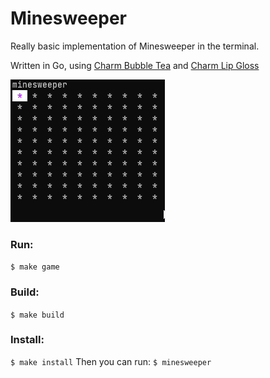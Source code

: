 # Minesweeper

Really basic implementation of Minesweeper in the terminal.

Written in Go, using [Charm Bubble Tea](https://github.com/charmbracelet/bubbletea) and [Charm Lip Gloss](https://github.com/charmbracelet/lipgloss)

![example](./example.gif "example")

### Run:
`$ make game`

### Build:
`$ make build`

### Install:
`$ make install`
Then you can run:
`$ minesweeper`
